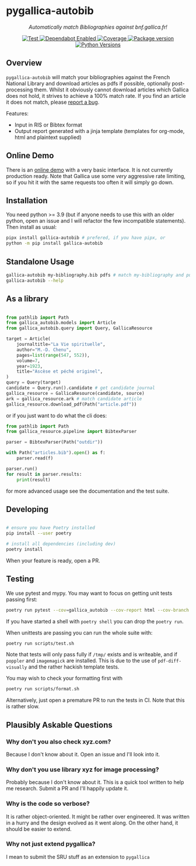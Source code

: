 # pygallica-autobib

<p align="center">
    <em>Automatically match Bibliographies against bnf.gallica.fr!</em>
</p>

<p align="center">
<a href="https://github.com/2e0byo/pygallica-autobib/actions?query=workflow%3ATest" target="_blank">
    <img src="https://github.com/2e0byo/pygallica-autobib/workflows/Test/badge.svg" alt="Test">
</a>
<a href="https://github.com/2e0byo/pygallica-autobib/actions?query=workflow%3APublish" target="_blank">
    <img src="https://github.com/2e0byo/pygalln=dependabot" alt="Dependabot Enabled">
</a>
<a href="https://codecov.io/gh/2e0byo/pygallica-autobib" target="_blank">
    <img src="https://img.shields.io/codecov/c/github/2e0byo/pygallica-autobib?color=%2334D058" alt="Coverage">
</a>
<a href="https://pypi.org/project/gallica-autobib" target="_blank">
    <img src="https://img.shields.io/pypi/v/gallica-autobib?color=%2334D058&label=pypi%20package" alt="Package version">
</a>
<a href="https://pypi.org/project/gallica-autobib/" target="_blank">
    <img src="https://img.shields.io/pypi/pyversions/gallica-autobib.svg" alt="Python Versions">
</a>
</p>

## Overview

`pygallica-autobib` will match your bibliographies against the French National
Library and download articles as pdfs if possible, optionally post-processing
them.  Whilst it obviously cannot download articles which Gallica does not hold,
it strives to achieve a 100% match rate. If you find an article it does not
match, please [report a bug](https://github.com/2e0byo/pygallica-autobib/issues).

Features:

- Input in RIS or Bibtex format
- Output report generated with a jinja template (templates for org-mode, html
  and plaintext supplied)


## Online Demo

There is an [online demo](http://gallica.phd.2e0byo.co.uk) with a very basic
interface. It is not currently production ready. Note that Gallica use some
*very* aggressive rate limiting, so if you hit it with the same requests too
often it will simply go down.

## Installation

You need python >= 3.9 (but if anyone needs to use this with an older python,
open an issue and I will refactor the few incompatible statements).  Then
install as usual:

```bash
pipx install gallica-autobib # prefered, if you have pipx, or
python -m pip install gallica-autobib
```

## Standalone Usage

```bash
gallica-autobib my-bibliography.bib pdfs # match my-bibliography and put files in ./pdfs
gallica-autobib --help
```

## As a library
```python

from pathlib import Path
from gallica_autobib.models import Article
from gallica_autobib.query import Query, GallicaResource

target = Article(
    journaltitle="La Vie spirituelle",
    author="M.-D. Chenu",
    pages=list(range(547, 552)),
    volume=7,
    year=1923,
    title="Ascèse et péché originel",
)
query = Query(target)
candidate = Query.run().candidate # get candidate journal
gallica_resource = GallicaResource(candidate, source)
ark = gallica_resource.ark # match candidate article
gallica_resource.download_pdf(Path("article.pdf"))
```

or if you just want to do what the cli does:

```python
from pathlib import Path
from gallica_resource.pipeline import BibtexParser

parser = BibtexParser(Path("outdir"))

with Path("articles.bib").open() as f:
    parser.read(f)

parser.run()
for result in parser.results:
    print(result)
```

for more advanced usage see the documentation and the test suite.


## Developing

```bash

# ensure you have Poetry installed
pip install --user poetry

# install all dependencies (including dev)
poetry install
```

When your feature is ready, open a PR.

## Testing
We use pytest and mypy.  You may want to focus on getting unit tests passing
first:

```bash
poetry run pytest --cov=gallica_autobib --cov-report html --cov-branch tests
```

If you have started a shell with `poetry shell` you can drop the `poetry run`.

When unittests are passing you can run the whole suite with:

```bash
poetry run scripts/test.sh
```

Note that tests will only pass fully if `/tmp/` exists and is writeable, and if
`poppler` and `imagemagick` are installed.  This is due to the use of
`pdf-diff-visually` and the rather hackish template tests.
 
You may wish to check your formatting first with

```bash
poetry run scripts/format.sh
```

Alternatively, just open a premature PR to run the tests in CI.  Note that this
is rather slow.

## Plausibly Askable Questions

### Why don't you also check xyz.com?
Because I don't know about it.  Open an issue and I'll look into it.

### Why don't you use library xyz for image processing?
Probably because I don't know about it.  This is a quick tool written to help me
research.  Submit a PR and I'll happily update it.

### Why is the code so verbose?
It is rather object-oriented.  It might be rather over engineered. It was
written in a hurry and the design evolved as it went along.  On the other hand,
it should be easier to extend.

### Why not just extend pygallica?
I mean to submit the SRU stuff as an extension to `pygallica`

